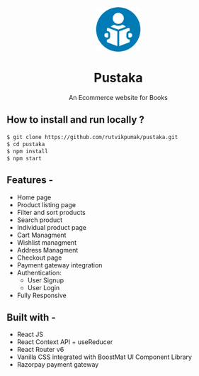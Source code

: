 <div align="center">
  <img src="src/assets/logo.png" height="100" width="100" alt="logo"/>
  
# Pustaka
  An Ecommerce website for Books 
</div>

## **How to install and run locally ?**

```
$ git clone https://github.com/rutvikpumak/pustaka.git
$ cd pustaka
$ npm install
$ npm start
```
## **Features -**

- Home page
- Product listing page
- Filter and sort products
- Search product
- Individual product page
- Cart Managment
- Wishlist managment
- Address Managment
- Checkout page
- Payment gateway integration
- Authentication:
  - User Signup
  - User Login
 - Fully Responsive

## **Built with -**

- React JS
- React Context API + useReducer
- React Router v6
- Vanilla CSS integrated with BoostMat UI Component Library
- Razorpay payment gateway


